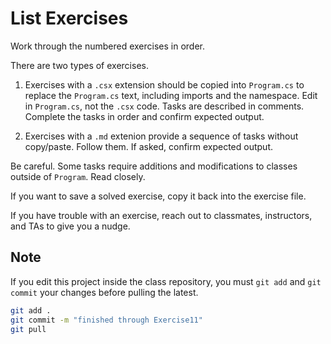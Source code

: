 ﻿# List Exercises

Work through the numbered exercises in order.

There are two types of exercises. 

1. Exercises with a `.csx` extension should be copied into `Program.cs` to replace the `Program.cs` text, including imports and the namespace. Edit in `Program.cs`, not the `.csx` code. Tasks are described in comments. Complete the tasks in order and confirm expected output.

2. Exercises with a `.md` extenion provide a sequence of tasks without copy/paste. Follow them. If asked, confirm expected output.

Be careful. Some tasks require additions and modifications to classes outside of `Program`. Read closely.

If you want to save a solved exercise, copy it back into the exercise file.

If you have trouble with an exercise, reach out to classmates, instructors, and TAs to give you a nudge.

## Note

If you edit this project inside the class repository, you must `git add` and `git commit` your changes before pulling the latest.

```sh
git add .
git commit -m "finished through Exercise11"
git pull
```